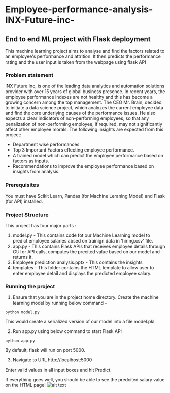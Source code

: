 # Employee-performance-analysis-INX-Future-inc-

## End to end ML project with Flask deployment
This machine learning project aims to analyse and find the factors related to an employee's performance and attrition. It then predicts the performance rating and the user input is taken from the webpage using flask API

### Problem statement 
INX Future Inc, is one of the leading data analytics and automation solutions provider with over 15 years of global business presence. In recent years, the employee performance indexes are not healthy and this has become a growing concern among the top management. The CEO Mr. Brain, decided to initiate a data science project, which analyzes the current employee data and find the core underlying causes of the performance issues. He also expects a clear indicators of non-performing employees, so that any penalization of non-performing employee, if required, may not significantly affect other employee morals.
The following insights are expected from this project:

- Department wise performances
- Top 3 Important Factors effecting employee performance.
- A trained model which can predict the employee performance based on factors as inputs.
- Recommendations to improve the employee performance based on insights from analysis.

### Prerequisites
You must have Scikit Learn, Pandas (for Machine Leraning Model) and Flask (for API) installed.

### Project Structure
This project has four major parts :
1. model.py - This contains code fot our Machine Learning model to predict employee salaries absed on trainign data in 'hiring.csv' file.
2. app.py - This contains Flask APIs that receives employee details through GUI or API calls, computes the precited value based on our model and returns it.
3. Employee prediction analysis.pptx - This contains the insights
4. templates - This folder contains the HTML template to allow user to enter employee detail and displays the predicted employee salary.

### Running the project
1. Ensure that you are in the project home directory. Create the machine learning model by running below command -
```
python model.py
```
This would create a serialized version of our model into a file model.pkl

2. Run app.py using below command to start Flask API
```
python app.py
```
By default, flask will run on port 5000.

3. Navigate to URL http://localhost:5000

Enter valid values in all input boxes and hit Predict.

If everything goes well, you should  be able to see the predcited salary value on the HTML page!
![alt text](http://www.thepythonblog.com/wp-content/uploads/2019/02/Result.png)
